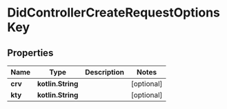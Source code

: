 
# DidControllerCreateRequestOptionsKey

## Properties
Name | Type | Description | Notes
------------ | ------------- | ------------- | -------------
**crv** | **kotlin.String** |  |  [optional]
**kty** | **kotlin.String** |  |  [optional]



